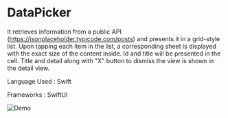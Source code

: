 # DataPicker
It retrieves information from a public API (https://jsonplaceholder.typicode.com/posts) and presents it in a grid-style list.
Upon tapping each item in the list, a corresponding sheet is displayed with the exact size of the content inside.
Id and title will be presented in the cell.
Title and detail along with "X" button to dismiss the view is shown in the detail view.


Language Used : Swift

Frameworks : SwiftUI


![Demo](https://github.com/Adabala-Praveena/DataPicker/assets/96720074/2669d877-5af0-48fa-adf0-5f32151c99ec)
